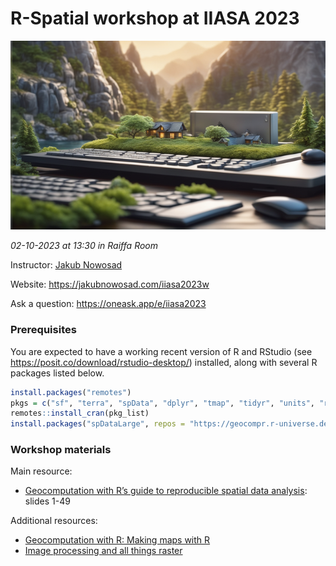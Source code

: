 # R-Spatial workshop at IIASA 2023

<!-- Create a image of a beautiful landscape with a few old-style computers shown somewhere in the background of the picture [MircoRealism; StableDiffusion XL]-->
![](im.png)

*02-10-2023 at 13:30 in Raiffa Room*

Instructor: [Jakub Nowosad](https://jakubnowosad.com/iiasa2023/#/hello-i-am-jakub)

Website: <https://jakubnowosad.com/iiasa2023w>

Ask a question: <https://oneask.app/e/iiasa2023>

### Prerequisites

You are expected to have a working recent version of R and RStudio (see https://posit.co/download/rstudio-desktop/) installed, along with several R packages listed below.

```r
install.packages("remotes")
pkgs = c("sf", "terra", "spData", "dplyr", "tmap", "tidyr", "units", "rmapshaper")
remotes::install_cran(pkg_list)
install.packages("spDataLarge", repos = "https://geocompr.r-universe.dev")
```

### Workshop materials

Main resource:

- [Geocomputation with R’s guide to reproducible spatial data analysis](https://jakubnowosad.com/ogh2022/#/title-slide): slides 1-49

Additional resources:

- [Geocomputation with R: Making maps with R](https://r.geocompx.org/adv-map)
- [Image processing and all things raster](https://jakubnowosad.com/SIGR2021/workshop2/workshop2.html)


